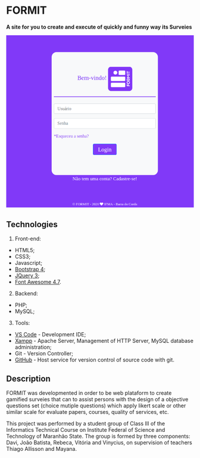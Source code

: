 # FORMIT

**A site for you to create and execute of quickly and funny way its Surveies**

![Tela de Login FORMIT](https://github.com/tallisson/formit/blob/master/formit.png)

## Technologies

1. Front-end:
+ HTML5;
+ CSS3;
+ Javascript;
+ [Bootstrap 4](https://getbootstrap.com/);
+ [JQuery 3](https://jquery.com/);
+ [Font Awesome 4.7](https://fontawesome.com/v4.7.0/).

2. Backend:
+ PHP;
+ MySQL;

3. Tools:
+ [VS Code](https://code.visualstudio.com/) - Development IDE;
+ [Xampp](https://www.apachefriends.org/pt_br/index.html) - Apache Server, Management of HTTP Server, MySQL database administration;
+ Git - Version Controller;
+ [GitHub](https://github.com/) - Host service for version control of source code with git.

## Description

FORMIT was developmented in order to be web plataform to create gamified surveies that can to assist persons with the design of a objective questions set (choice mutiple questions) which apply likert scale or other similar scale for evaluate papers, courses, quality of services, etc.

This project was performed by a student group of Class III of the Informatics Technical Course on Institute Federal of Science and Technology of Maranhão State. The group is formed by three components: Davi, João Batista, Rebeca, Vitória and Vinycius, on supervision of teachers Thiago Allisson and Mayana.